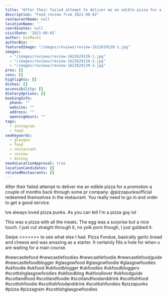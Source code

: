 ```yaml
---
title: "After their failed attempt to deliver me an edible pizza for a promotion a couple of months back through some pr company."
description: "Food review from 2021-06-02"
restaurantName: null
locationName: ''
coordinates: null
visitDate: '2021-06-02'
author: GusMack1
authorBio: ''
featuredImage: "/images/reviews/review-1622629139-1.jpg"
images:
  - "/images/reviews/review-1622629139-1.jpg"
  - "/images/reviews/review-1622629139-2.jpg"
  - "/images/reviews/review-1622629139-3.jpg"
pros: []
cons: []
highlights: []
dishes: []
accessibility: []
dietaryOptions: []
bookingInfo:
  phone: ""
  website: ""
  address: ""
  openingHours: ""
tags:
  - instagram
  - food
seoKeywords:
  - glasgow
  - food
  - restaurant
  - review
  - dining
needsLocationApproval: true
locationCandidates: []
relatedRestaurants: []
---
```


After their failed attempt to deliver me an edible pizza for a promotion a couple of months back through some pr company. @pizzapunksofficial redeemed themselves in the restaurant. You really need to go in and order to get a good service. 

Ive always loved pizza punks. As you can tell I'm a pizza guy lol

This was a pizza with all the meats. The egg was a surprise but a nice touch. I just cut straight through it, no yolk porn though, I just gubbed it. 

Swipe >>>>>>> to see what else I had. Pizza Fondue, basically garlic bread and cheese and was amazing as a starter. It certainly fills a hole for when u are waiting for a main course.

#newcastlefood #newcastlefoodies #newcastlefoodie #newcastlefoodguide #newcastlefoodblogger #glasgowfood #glasgowfoodie #glasgowfoodies #ukfoodie #ukfood #ukfoodblogger #ukfoodies #ukfoodbloggers #scottishglasgowfoodies #ukfoodblog #ukfoodlover #ukfoodguide #scotlandfood #scotlandfoodie #scotlandfoodanddrink #scottishfood #scottishfoodie #scottishfoodanddrink #scottishfoodies #pizzapunks #pizza #pizzagram #scottishglasgowfoodies